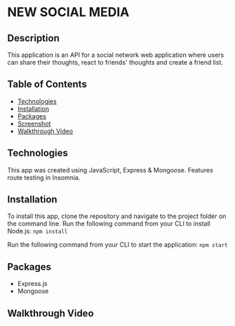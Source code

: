 # NEW SOCIAL MEDIA

## Description
​This application is an API for a social network web application where users can share their thoughts, react to friends' thoughts and create a friend list.
​
## Table of Contents
* [Technologies](#technologies)
* [Installation](#installation)
* [Packages](#packages)
* [Screenshot](#screenshots)
* [Walkthrough Video](#walkthrough)

<a name="technologies"></a>
## Technologies
This app was created using JavaScript, Express & Mongoose. Features route testing in Insomnia.

<a name="installation"></a>
## Installation
To install this app, clone the repository and navigate to the project folder on the command line. Run the following command from your CLI to install Node.js:
```npm install```

Run the following command from your CLI to start the application:
```npm start``` 

<a name="packages"></a>
## Packages
* Express.js
* Mongoose

<a name ="walkthrough"></a>
## Walkthrough Video
